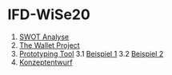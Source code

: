 # IFD-WiSe20
1. [SWOT Analyse](https://lucifischer.github.io/IFD-WiSe20/task0/task0.html)
2. [The Wallet Project](https://lucifischer.github.io/IFD-WiSe20/task01/TheWalletProject.pdf)
3. [Prototyping Tool](https://lucifischer.github.io/IFD-WiSe20/task02/PrototypingTool–wireframe.cc.md)
3.1 [Beispiel 1](https://github.com/LuciFischer/IFD-WiSe20/blob/main/task02/media/interactivity_fidelity.mp4)
3.2 [Beispiel 2](https://github.com/LuciFischer/IFD-WiSe20/blob/main/task02/media/intranet_srcreencast%20(1).mp4)
4. [Konzeptentwurf](https://lucifischer.github.io/IFD-WiSe20/task02/2.2/KonzeptentwurfIntranet.pdf)
